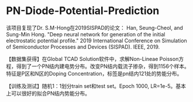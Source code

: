 # PN-Diode-Potential-Prediction
该项目复现了Dr. S.M-Hong在2019SISPAD的论文： Han, Seung-Cheol, and Sung-Min Hong. "Deep neural network for generation of the initial electrostatic potential profile." 2019 International Conference on Simulation of Semiconductor Processes and Devices (SISPAD). IEEE, 2019.

【数据集获得】在Global TCAD Solution软件中，求解Non-Lineae Poisson方程，得到了一个PN结内建电势分布。改变PN结内载流子掺杂，得到1156个样本。特征是P区和N区的Doping Concentration，标签是pn结内121处的势能分布。

【训练及测试】随机1：1划分train set和test set。Epoch 1000, LR=1e-5。基本上可以很好的拟合PN结内势能分布。
